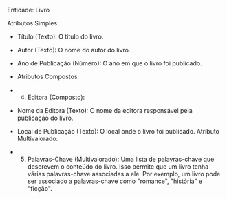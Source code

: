 Entidade: Livro

Atributos Simples:

- Título (Texto): O título do livro.
- Autor (Texto): O nome do autor do livro.
- Ano de Publicação (Número): O ano em que o livro foi publicado.
- Atributos Compostos:
- 4. Editora (Composto):

- Nome da Editora (Texto): O nome da editora responsável pela publicação do livro.
- Local de Publicação (Texto): O local onde o livro foi publicado.
Atributo Multivalorado:
- 5. Palavras-Chave (Multivalorado): Uma lista de palavras-chave que descrevem o conteúdo do livro. Isso permite que um livro tenha várias palavras-chave associadas a ele. Por exemplo, um livro pode ser associado a palavras-chave como "romance", "história" e "ficção".
